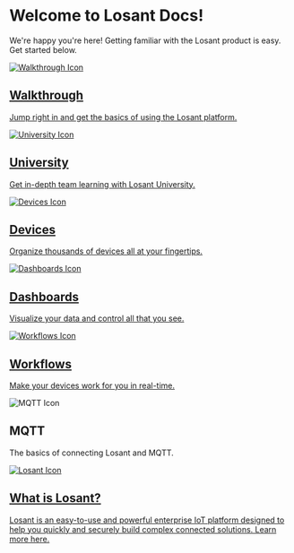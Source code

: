 # Welcome to Losant Docs!

We're happy you're here! Getting familiar with the Losant product is easy. Get started below.

<div class="docs-sections">
  <div class="walk-through secondary">
    <a href="/getting-started/walkthrough/">
      <div class="content">
        <img src="/images/walkthrough-icon.svg" class="icon" alt="Walkthrough Icon" />
        <h2>Walkthrough</h2>
        <p>Jump right in and get the basics of using the Losant platform.</p>
      </div>
    </a>
  </div>
  <div class="university secondary">
    <a href="/university/overview/">
      <div class="content">
        <img src="/images/university-icon.svg" class="icon" alt="University Icon" />
        <h2>University</h2>
        <p>Get in-depth team learning with Losant University.</p>
      </div>
    </a>
  </div>
  <div class="devices secondary">
    <a href="/devices/overview/">
      <div class="content">
        <img src="/images/devices-icon.svg" class="icon" alt="Devices Icon" />
        <h2>Devices</h2>
        <p>Organize thousands of devices all at your fingertips.</p>
      </div>
    </a>
  </div>
  <div class="dashboards secondary">
    <a href="/dashboards/overview/">
      <div class="content">
        <img src="/images/dashboards-icon.svg" class="icon" alt="Dashboards Icon" />
        <h2>Dashboards</h2>
        <p>Visualize your data and control all that you see.</p>
      </div>
    </a>
  </div>
  <div class="workflows secondary">
    <a href="/workflows/overview/">
      <div class="content">
        <img src="/images/workflows-icon.svg" class="icon" alt="Workflows Icon" />
        <h2>Workflows</h2>
        <p>Make your devices work for you in real-time.</p>
      </div>
    </a>
  </div>
  <div class="mqtt secondary">
    <div class="content">
      <img src="/images/mqtt-icon.svg" class="icon" alt="MQTT Icon" />
      <h2>MQTT</h2>
      <p>The basics of connecting Losant and MQTT.</p>
    </div>
  </div>
  <div class="what-is-losant primary">
    <a href="/getting-started/what-is-losant/">
      <div class="content">
        <img src="/images/losant-icon.svg" class="icon" alt="Losant Icon" />
        <h2>What is Losant?</h2>
        <p>Losant is an easy-to-use and powerful enterprise IoT platform designed to help you quickly and securely build complex connected solutions. Learn more here.</p>
      </div>
    </a>
  </div>
</div>
